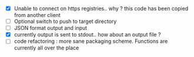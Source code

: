 - [x] Unable to connect on https registries.. why ? this code has been copied from another client 
- [ ] Optional switch to push to target directory
- [ ] JSON format output and input
- [x] currently output is sent to stdout.. how about an output file ?
- [ ] code refactoring : more sane packaging scheme. Functions are currently all over the place

<br><br><br>
